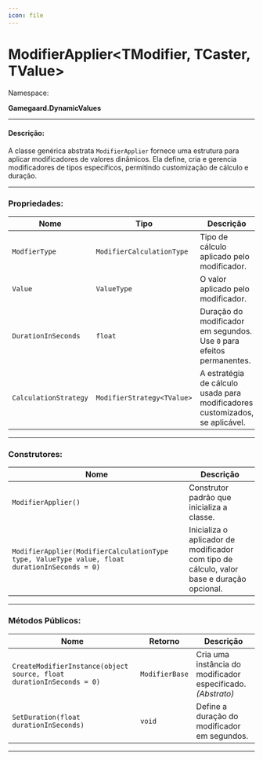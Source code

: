 ```yaml
---
icon: file
---
```


# ModifierApplier\<TModifier, TCaster, TValue>

Namespace:

**Gamegaard.DynamicValues**

***

#### Descrição:

A classe genérica abstrata `ModifierApplier` fornece uma estrutura para aplicar modificadores de valores dinâmicos. Ela define, cria e gerencia modificadores de tipos específicos, permitindo customização de cálculo e duração.

***

### Propriedades:

| Nome                  | Tipo                       | Descrição                                                                    |
| --------------------- | -------------------------- | ---------------------------------------------------------------------------- |
| `ModfierType`         | `ModifierCalculationType`  | Tipo de cálculo aplicado pelo modificador.                                   |
| `Value`               | `ValueType`                | O valor aplicado pelo modificador.                                           |
| `DurationInSeconds`   | `float`                    | Duração do modificador em segundos. Use `0` para efeitos permanentes.        |
| `CalculationStrategy` | `ModifierStrategy<TValue>` | A estratégia de cálculo usada para modificadores customizados, se aplicável. |

***

### Construtores:

| Nome                                                                                          | Descrição                                                                                 |
| --------------------------------------------------------------------------------------------- | ----------------------------------------------------------------------------------------- |
| `ModifierApplier()`                                                                           | Construtor padrão que inicializa a classe.                                                |
| `ModifierApplier(ModifierCalculationType type, ValueType value, float durationInSeconds = 0)` | Inicializa o aplicador de modificador com tipo de cálculo, valor base e duração opcional. |

***

### Métodos Públicos:

| Nome                                                                 | Retorno        | Descrição                                                    |
| -------------------------------------------------------------------- | -------------- | ------------------------------------------------------------ |
| `CreateModifierInstance(object source, float durationInSeconds = 0)` | `ModifierBase` | Cria uma instância do modificador especificado. _(Abstrato)_ |
| `SetDuration(float durationInSeconds)`                               | `void`         | Define a duração do modificador em segundos.                 |

***
